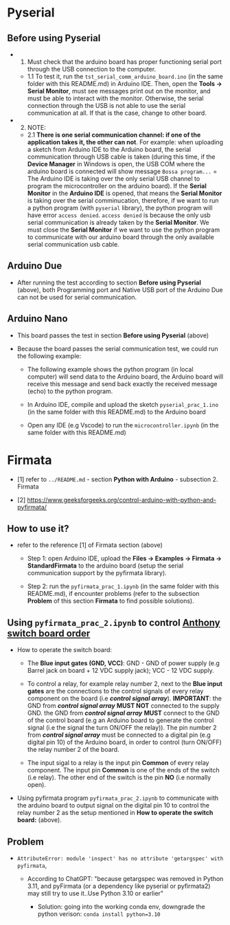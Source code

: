 # Pyserial

## Before using Pyserial

- 1. Must check that the arduino board has proper functioning serial port through the USB connection to the computer.

  - 1.1 To test it, run the `tst_serial_comm_arduino_board.ino` (in the same folder with this README.md) in Arduino IDE. Then, open the **Tools -> Serial Monitor**, must see messages print out on the monitor, and must be able to interact with the monitor. Otherwise, the serial connection through the USB is not able to use the serial communication at all. If that is the case, change to other board.

- 2. NOTE:

  - 2.1 **There is one serial communication channel: if one of the application takes it, the other can not**. For example: when uploading a sketch from Arduino IDE to the Arduino board, the serial communication through USB cable is taken (during this time, if the **Device Manager** in Windows is open, the USB COM where the arduino board is connected will show message `Bossa program...` = The Arduino IDE is taking over the only serial USB channel to program the microcontroller on the arduino board). If the **Serial Monitor** in the **Arduino IDE** is opened, that means the **Serial Monitor** is taking over the serial comminucation, therefore, if we want to run a python program (with `pyserial` library), the python program will have error `access denied`. `access denied` is because the only usb serial communication is already taken by the **Serial Monitor**. We must close the **Serial Monitor** if we want to use the python program to communicate with our arduino board through the only available serial communication usb cable.

## Arduino Due

- After running the test according to section **Before using Pyserial** (above), both Programming port and Native USB port of the Arduino Due can not be used for serial communication.

## Arduino Nano

- This board passes the test in section **Before using Pyserial** (above)

- Because the board passes the serial communication test, we could run the following example:

  - The following example shows the python program (in local computer) will send data to the Arduino board, the Arduino board will receive this message and send back exactly the received message (echo) to the python program.

  - In Arduino IDE, compile and upload the sketch `pyserial_prac_1.ino` (in the same folder with this README.md) to the Arduino board

  - Open any IDE (e.g Vscode) to run the `microcontroller.ipynb` (in the same folder with this README.md) 

# Firmata

- [1] refer to `../README.md` - section **Python with Arduino** - subsection 2. Firmata

- [2] https://www.geeksforgeeks.org/control-arduino-with-python-and-pyfirmata/

## How to use it?

- refer to the reference [1] of Firmata section (above)

  - Step 1: open Arduino IDE, upload the **Files -> Examples -> Firmata -> StandardFirmata** to the arduino board (setup the serial communication support by the pyfirmata library).

  - Step 2: run the `pyfirmata_prac_1.ipynb` (in the same folder with this README.md), if encounter problems (refer to the subsection **Problem** of this section **Firmata** to find possible solutions).

## Using `pyfirmata_prac_2.ipynb` to control [Anthony switch board order](https://www.tinytronics.nl/en/switches/relays/relay-modules/12v-relay-16-channel-low-active-with-lm2596-step-down-buck-converter)

- How to operate the switch board:

  - The **Blue input gates (GND, VCC)**: GND - GND of power supply (e.g Barrel jack on board + 12 VDC supply jack); VCC - 12 VDC supply.

  - To control a relay, for example relay number 2, next to the **Blue input gates** are the connections to the control signals of every relay component on the board (i.e **_control signal array_**). **IMPORTANT**: the GND from **_control signal array_** **MUST NOT** connected to the supply GND. the GND from **_control signal array_** **MUST** connect to the GND of the control board (e.g an Arduino board to generate the control signal (i.e the signal the turn ON/OFF the relay)). The pin number 2 from **_control signal array_** must be connected to a digital pin (e.g digital pin 10) of the Arduino board, in order to control (turn ON/OFF) the relay number 2 of the board.

  - The input sigal to a relay is the input pin **Common** of every relay component. The input pin **Common** is one of the ends of the switch (i.e relay). The other end of the switch is the pin **NO** (i.e normally open).

- Using pyfirmata program `pyfirmata_prac_2.ipynb` to communicate with the arduino board to output signal on the digital pin 10 to control the relay number 2 as the setup mentioned in **How to operate the switch board:** (above). 

## Problem

- `AttributeError: module 'inspect' has no attribute 'getargspec' with pyfirmata`, 

  - According to ChatGPT: "because getargspec was removed in Python 3.11, and pyFirmata (or a dependency like pyserial or pyfirmata2) may still try to use it..Use Python 3.10 or earlier"

    - Solution: going into the working conda env, downgrade the python verison: `conda install python=3.10`

